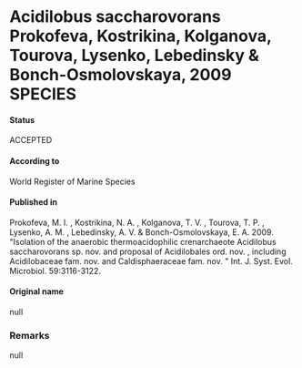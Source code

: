 # Acidilobus saccharovorans Prokofeva, Kostrikina, Kolganova, Tourova, Lysenko, Lebedinsky & Bonch-Osmolovskaya, 2009 SPECIES

#### Status
ACCEPTED

#### According to
World Register of Marine Species

#### Published in
Prokofeva, M. I. , Kostrikina, N. A. , Kolganova, T. V. , Tourova, T. P. , Lysenko, A. M. , Lebedinsky, A. V. & Bonch-Osmolovskaya, E. A. 2009. "Isolation of the anaerobic thermoacidophilic crenarchaeote Acidilobus saccharovorans sp. nov. and proposal of Acidilobales ord. nov. , including Acidilobaceae fam. nov. and Caldisphaeraceae fam. nov. " Int. J. Syst. Evol. Microbiol. 59:3116-3122.

#### Original name
null

### Remarks
null